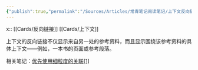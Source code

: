 ```yaml
---
{"publish":true,"permalink":"/Sources/Articles/常青笔记阅读笔记/上下文反向链接.md","title":"上下文反向链接","created":"2022-08-11","modified":"2023-03-14","tags":["review"],"cssclasses":""}
---
```


x:: [[Cards/反向链接]] [[Cards/上下文]]



上下文的反向链接不仅显示来自另一处的参考资料，而且显示围绕该参考资料的具体上下文——例如，一本书的页面或参考段落。

相关笔记：[优先使用细粒度的关联](https://notes.andymatuschak.org/z68tVM68dEAuH4acs7HY6K76tTVzBdoBGKMZB)[[1]](https://zhuanlan.zhihu.com/p/533878306#ref_1)